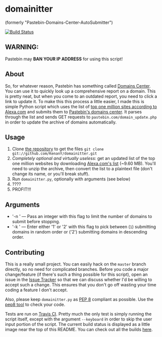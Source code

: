 # domainitter

(formerly "Pastebin-Domains-Center-AutoSubmitter")

[![Build Status](https://secure.travis-ci.org/KenanY/domainitter.png?branch=master)](http://travis-ci.org/KenanY/domainitter)

## WARNING:

Pastebin may **BAN YOUR IP ADDRESS** for using this script!

## About

So, for whatever reason, Pastebin has something called [Domains Center][2]. You
can use it to quickly look up a comprehensive report on a domain. This is pretty
neat, but when you come to an outdated report, you need to click a link to
update it. To make this this process a little easier, I made this is simple
Python script which uses the list of
[top one million sites according to Alexa.com][1] and submits them to
[Pastebin's domains center][2]. It parses through the list and sends GET
requests to `pastebin.com/domain_update.php` in order to update the archive of
domains automatically.

## Usage

  1. Clone [the repository][4] to get the files
    `git clone git://github.com/KenanY/domainitter.git`
  2. _Completely optional and virtually useless_: get an updated list of the top one million websites by downloading [Alexa.com's list][3] (~9.60 MB). You'll need to unzip the archive, then convert the list to a plaintext file (don't change its name, or you'll break stuff).
  3. Run `domainitter.py`, optionally with arguments (see below)
  4. ????
  5. PROFIT!!!

## Arguments

  * '-n <int>' — Pass an integer with this flag to limit the number of domains to submit before stopping.
  * '-k <int>' — Enter either '1' or '2' with this flag to pick between (`1`) submitting domains in random order or ('2') submitting domains in descending order.

## Contributing

This is a really small project. You can easily hack on the `master` branch
directly, so no need for complicated branches. Before you code a major
change/feature (if there's such a thing possible for this script), open an issue
in the [Issue Tracker][] so that we can discuss whether I'd be willing to accept
such a change. This ensures that you don't go off wasting your time coding a
feature I don't accept.

Also, please keep `domainitter.py` as [PEP 8][] compliant as possible. Use the
[pep8 tool][] to check your code.

Tests are run on [Travis CI][]. Pretty much the only test is simply running the
script itself, except with the argument `--keyboard` in order to skip the user
input portion of the script. The current build status is displayed as a little
image near the top of this README. You can check out all the builds [here][5].


   [1]: http://www.alexa.com/topsites
   [2]: http://pastebin.com/domains
   [3]: http://s3.amazonaws.com/alexa-static/top-1m.csv.zip
   [4]: https://github.com/KenanY/domainitter
   [5]: http://travis-ci.org/KenanY/domainitter
   [Issue Tracker]: https://github.com/KenanY/domainitter/issues
   [PEP 8]: http://www.python.org/dev/peps/pep-0008/
   [pep8 tool]: http://pypi.python.org/pypi/pep8
   [Travis CI]: http://travis-ci.org/
